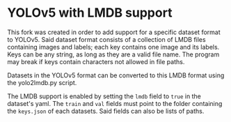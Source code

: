 # YOLOv5 with LMDB support
This fork was created in order to add support for a specific dataset format to YOLOv5.
Said dataset format consists of a collection of LMDB files containing images and labels; each key contains one image and its labels.
Keys can be any string, as long as they are a valid file name. The program may break if keys contain characters not allowed in file paths.  

Datasets in the YOLOv5 format can be converted to this LMDB format using the yolo2lmdb.py script.  

The LMDB support is enabled by setting the ```lmdb``` field to ```true``` in the dataset's yaml.
The ```train``` and ```val``` fields must point to the folder containing the ```keys.json``` of each datasets.
Said fields can also be lists of paths.
